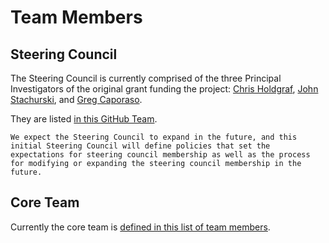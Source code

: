 # Team Members


## Steering Council

The Steering Council is currently comprised of the three Principal Investigators of the original grant funding the project: [Chris Holdgraf](https://github.com/choldgraf), [John Stachurski](https://github.com/jstac), and [Greg Caporaso](https://github.com/gregcaporaso).

They are listed [in this GitHub Team](https://github.com/orgs/executablebooks/teams/steering-council).

```{note}
We expect the Steering Council to expand in the future, and this initial Steering Council will define policies that set the expectations for steering council membership as well as the process for modifying or expanding the steering council membership in the future.
```

## Core Team

Currently the core team is [defined in this list of team members](https://executablebooks.org/en/latest/team.html).
